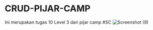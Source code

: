 # CRUD-PIJAR-CAMP
Ini merupakan tugas 10 Level 3 dari pijar camp
#SC
![Screenshot (9)](https://user-images.githubusercontent.com/62091977/211821949-ac616b16-ad17-459b-b008-4de04d7621b4.png)
